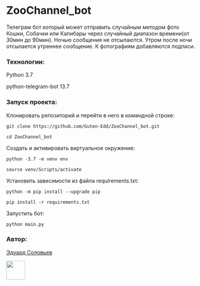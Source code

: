 # ZooChannel_bot
Телеграм бот который может отправить случайным методом фото Кошки, Собачки или Капибары через случайный диапазон времени(от 30мин до 90мин).
Ночью сообщения не отсылаются. Утром после ночи отсылается утреннее сообщение. К фотографиям добавляются подписи. 

### Технологии:

Python 3.7

python-telegram-bot 13.7

### Запуск проекта:

Клонировать репозиторий и перейти в него в командной строке:

```
git clone https://github.com/Guten-Edd/ZooChannel_bot.git
```

```
cd ZooChannel_bot
```

Cоздать и активировать виртуальное окружение:

```
python -3.7 -m venv env
```

```
source venv/Scripts/activate
```

Установить зависимости из файла requirements.txt:

```
python -m pip install --upgrade pip
```

```
pip install -r requirements.txt
```

Запустить бот:

```
python main.py
```
### Автор:
[Эдуард Соловьев](https://github.com/Guten-Edd)


<img src="https://github.com/blackcater/blackcater/raw/main/images/Hi.gif" width="50" height="50"/>
